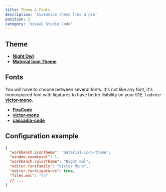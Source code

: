 ```yaml
---
title: Theme & Fonts
description: 'Customize theme like a pro'
position: 2
category: 'Visual Studio Code'
---
```


## Theme

- [**Night Owl**](https://marketplace.visualstudio.com/items?itemName=sdras.night-owl)
- [**Material Icon Theme**](https://marketplace.visualstudio.com/items?itemName=PKief.material-icon-theme)

## Fonts

You will have to choose between several fonts. It's not like any font, it's monospaced font with ligatures to have better lisibility on your IDE. I advice [**victor-mono**](https://github.com/rubjo/victor-mono).

- [**FiraCode**](https://github.com/tonsky/FiraCode)
- [**victor-mono**](https://github.com/rubjo/victor-mono)
- [**cascadia-code**](https://github.com/microsoft/cascadia-code)

## Configuration example

```json
{
  "workbench.iconTheme": "material-icon-theme",
  "window.zoomLevel": 1,
  "workbench.colorTheme": "Night Owl",
  "editor.fontFamily": "Victor Mono",
  "editor.fontLigatures": true,
  "files.eol": "\n"
  // ...
}
```
